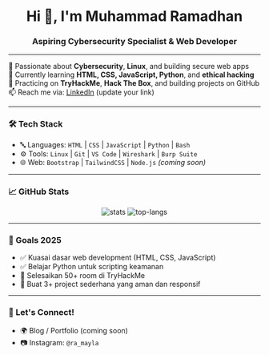 <h1 align="center">Hi 👋, I'm Muhammad Ramadhan</h1>
<h3 align="center">Aspiring Cybersecurity Specialist & Web Developer</h3>

---

🔐 Passionate about **Cybersecurity**, **Linux**, and building secure web apps  
🌱 Currently learning **HTML, CSS, JavaScript, Python**, and **ethical hacking**  
🧠 Practicing on **TryHackMe**, **Hack The Box**, and building projects on GitHub  
📫 Reach me via: [LinkedIn](https://www.linkedin.com) (update your link)  

---

### 🛠️ Tech Stack

- 🔤 Languages: `HTML` | `CSS` | `JavaScript` | `Python` | `Bash`
- ⚙️ Tools: `Linux` | `Git` | `VS Code` | `Wireshark` | `Burp Suite`
- 🌐 Web: `Bootstrap` | `TailwindCSS` | `Node.js` *(coming soon)*

---

### 📈 GitHub Stats

<p align="center">
  <img src="https://github-readme-stats.vercel.app/api?username=MuhammadRamadhan&show_icons=true&theme=radical" alt="stats" />
  <img src="https://github-readme-stats.vercel.app/api/top-langs/?username=MuhammadRamadhan&layout=compact&theme=radical" alt="top-langs" />
</p>

---

### 🎯 Goals 2025

- ✅ Kuasai dasar web development (HTML, CSS, JavaScript)
- ✅ Belajar Python untuk scripting keamanan
- 🚧 Selesaikan 50+ room di TryHackMe
- 🚧 Buat 3+ project sederhana yang aman dan responsif

---

### 🤝 Let's Connect!

- 🌍 Blog / Portfolio (coming soon)
- 📷 Instagram: `@ra_mayla`
  



<!--
**Ramadhan052006/Ramadhan052006** is a ✨ _special_ ✨ repository because its `README.md` (this file) appears on your GitHub profile.

Here are some ideas to get you started:

- 🔭 I’m currently working on ...
- 🌱 I’m currently learning ...
- 👯 I’m looking to collaborate on ...
- 🤔 I’m looking for help with ...
- 💬 Ask me about ...
- 📫 How to reach me: ...
- 😄 Pronouns: ...
- ⚡ Fun fact: ...
-->
